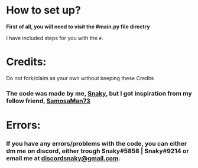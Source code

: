 # How to set up?

**First of all, you will need to visit the #main.py file directry**

I have included steps for you with the `#`.

# Credits:

Do not fork/claim as your own without keeping these Credits

### The code was made by me, [Snaky](https://github.com/Snaky4life), but I got inspiration from my fellow friend, [SamosaMan73](https://github.com/samosaman73)

# Errors:

### If you have any errors/problems with the code, you can either dm me on discord, either trough Snaky#5858 | Snaky#9214 or email me at discordsnaky@gmail.com.
